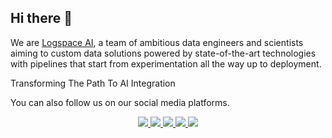 ## Hi there 👋

We are [Logspace AI](https://logspace.ai/), a team of ambitious data engineers and scientists aiming to custom data solutions powered by state-of-the-art technologies with pipelines that start from experimentation all the way up to deployment.

Transforming The Path To AI Integration


You can also follow us on our social media platforms.

<p align="center">
<a href="https://logspace.ai/">
<img src="https://img.shields.io/badge/Web-681DFF?style=for-the-badge&logo=web&logoColor=white" />
</a>
<a href="https://www.linkedin.com/company/logspace-ai">
<img src="https://img.shields.io/badge/LinkedIn-0077B5?style=for-the-badge&logo=linkedin&logoColor=white" />
</a>
<a href="https://twitter.com/LogspaceAI">
<img src="https://img.shields.io/badge/Twitter-2F9EFD?style=for-the-badge&logo=twitter&logoColor=blue"/>
</a>
<a href="https://www.youtube.com/@logspace_ai/">
<img src="https://img.shields.io/badge/YouTube-FFFFFF?style=for-the-badge&logo=youtube&logoColor=red"/>
</a>
<a href="https://medium.com/logspace">
<img src="https://img.shields.io/badge/Medium-FFD606?style=for-the-badge&logo=medium&logoColor=black"/>
</a>
</p>
